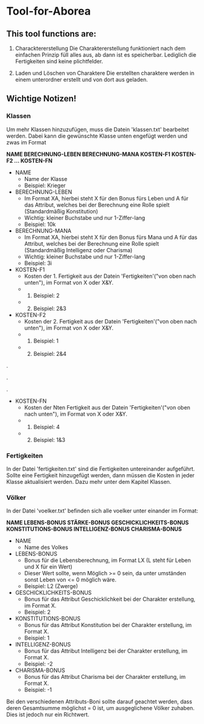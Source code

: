 # Tool-for-Aborea
## This tool functions are:

1. Characktererstellung
Die Charaktererstellung funktioniert nach dem einfachen Prinzip füll alles aus, ab  dann ist es speicherbar. Lediglich die Fertigkeiten sind keine plichtfelder.

2. Laden und Löschen von Charaktere
Die erstellten charaktere werden in einem unterordner erstellt und von dort aus geladen.

## Wichtige Notizen!

### Klassen

Um mehr Klassen hinzuzufügen, muss die Datein 'klassen.txt' bearbeitet werden. Dabei kann die gewünschte Klasse unten engefügt werden und zwas im Format 

**NAME BERECHNUNG-LEBEN BERECHNUNG-MANA KOSTEN-F1 KOSTEN-F2 ... KOSTEN-FN**

- NAME              
  - Name der Klasse
  - Beispiel: Krieger
- BERECHNUNG-LEBEN
  - Im Format XA, hierbei steht X für den Bonus fürs Leben und A für das Attribut, welches bei der Berechnung eine Rolle spielt (Standardmäßig  Konstitution)
  - Wichtig: kleiner Buchstabe und nur 1-Ziffer-lang
  - Beispiel: 10k
- BERECHNUNG-MANA
  - Im Format XA, hierbei steht X für den Bonus fürs Mana und A für das Attribut, welches bei der Berechnung eine Rolle spielt (Standardmäßig Intelligenz oder Charisma)
  - Wichtig: kleiner Buchstabe und nur 1-Ziffer-lang
  - Beispiel: 3i
- KOSTEN-F1
  - Kosten der 1. Fertigkeit aus der Datein 'Fertigkeiten'("von oben nach unten"), im Format von X oder X&Y.
  - 1. Beispiel: 2
  - 2. Beispiel: 2&3
- KOSTEN-F2
  - Kosten der 2. Fertigkeit aus der Datein 'Fertigkeiten'("von oben nach unten"), im Format von X oder X&Y.
  - 1. Beispiel: 1
  - 2. Beispiel: 2&4   

.

.

.

                      
- KOSTEN-FN
  - Kosten der Nten Fertigkeit aus der Datein 'Fertigkeiten'("von oben nach unten"), im Format von X oder X&Y.
  - 1. Beispiel: 4
  - 2. Beispiel: 1&3

### Fertigkeiten

In der Datei 'fertigkeiten.txt' sind die Fertigkeiten untereinander aufgeführt.
Sollte eine Fertigkeit hinzugefügt werden, dann müssen die Kosten in jeder Klasse aktualisiert werden. Dazu mehr unter dem Kapitel Klassen.

### Völker

In der Datei 'voelker.txt' befinden sich alle voelker unter einander im Format:

**NAME LEBENS-BONUS STÄRKE-BONUS GESCHICKLICHKEITS-BONUS KONSTITUTIONS-BONUS INTELLIGENZ-BONUS CHARISMA-BONUS**

- NAME
  - Name des Volkes
- LEBENS-BONUS
  - Bonus für die Lebensberechnung, im Format LX (L steht für Leben und X für ein Wert)
  - Dieser Wert sollte, wenn Möglich >= 0 sein, da unter umständen sonst Leben von <= 0 möglich wäre.
  - Beispiel: L2 (Zwerge)
- GESCHICKLICHKEITS-BONUS
  - Bonus für das Attribut Geschicklichkeit bei der Charakter erstellung, im Format X.
  - Beispiel: 2
- KONSTITUTIONS-BONUS
  - Bonus für das Attribut Konstitution bei der Charakter erstellung, im Format X.
  - Beispiel: 1
- INTELLIGENZ-BONUS
  - Bonus für das Attribut Intelligenz bei der Charakter erstellung, im Format X.
  - Beispiel: -2
- CHARISMA-BONUS
  - Bonus für das Attribut Charisma bei der Charakter erstellung, im Format X.
  - Beispiel: -1
                            
Bei den verschiedenen Attributs-Boni sollte darauf geachtet werden, dass deren Gesamtsumme möglichst = 0 ist, um ausgeglichene Völker zuhaben. Dies ist jedoch nur ein Richtwert.

                        
